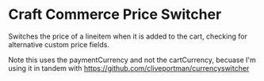 # Craft Commerce Price Switcher
Switches the price of a lineitem when it is added to the cart, checking for alternative custom price fields.

Note this uses the paymentCurrency and not the cartCurrency, becuase I'm using it in tandem with https://github.com/cliveportman/currencyswitcher
